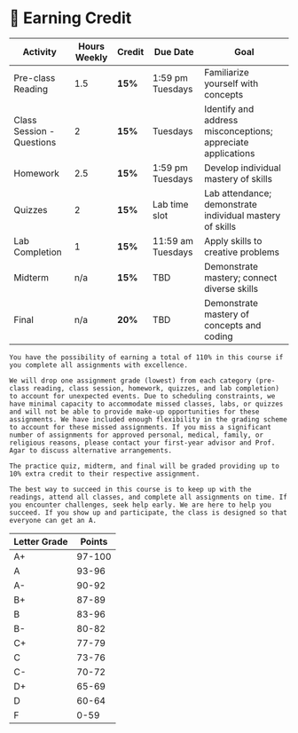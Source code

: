 # 💯 Earning Credit

| Activity            | Hours Weekly | Credit | Due Date         | Goal                                         |
|---------------------|--------------|--------|------------------|---------------------------------------------|
| Pre-class Reading   | 1.5          | **15%** | 1:59 pm Tuesdays | Familiarize yourself with concepts          |
| Class Session - Questions | 2    | **15%** | Tuesdays         | Identify and address misconceptions; appreciate applications |
| Homework            | 2.5          | **15%** | 1:59 pm Tuesdays | Develop individual mastery of skills        |
| Quizzes             | 2            | **15%** | Lab time slot    | Lab attendance; demonstrate individual mastery of skills |
| Lab Completion      | 1            | **15%** | 11:59 am Tuesdays| Apply skills to creative problems           |
| Midterm             | n/a          | **15%** | TBD              | Demonstrate mastery; connect diverse skills |
| Final               | n/a          | **20%** | TBD              | Demonstrate mastery of concepts and coding  |


```{note}
You have the possibility of earning a total of 110% in this course if you complete all assignments with excellence.
```

```{note}
We will drop one assignment grade (lowest) from each category (pre-class reading, class session, homework, quizzes, and lab completion) to account for unexpected events. Due to scheduling constraints, we have minimal capacity to accommodate missed classes, labs, or quizzes and will not be able to provide make-up opportunities for these assignments. We have included enough flexibility in the grading scheme to account for these missed assignments. If you miss a significant number of assignments for approved personal, medical, family, or religious reasons, please contact your first-year advisor and Prof. Agar to discuss alternative arrangements.
```

```{note}
The practice quiz, midterm, and final will be graded providing up to 10% extra credit to their respective assignment.
```

```{tip}
The best way to succeed in this course is to keep up with the readings, attend all classes, and complete all assignments on time. If you encounter challenges, seek help early. We are here to help you succeed. If you show up and participate, the class is designed so that everyone can get an A.
```

| Letter Grade | Points|
|--|--|
|A+|97-100|
|A|93-96|
|A-|90-92|
|B+|87-89|
|B|83-96|
|B-|80-82|
|C+|77-79|
|C|73-76|
|C-|70-72|
|D+|65-69|
|D|60-64|
|F|0-59|

```{note} Prof. Agar reserves the right to adjust the grading scale at the end of the semester. Any adjustments will only lead to a more generous grading scale.
```
